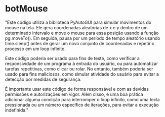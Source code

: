 # botMouse
"Este código utiliza a biblioteca PyAutoGUI para simular movimentos do mouse na tela. Ele gera coordenadas aleatórias de x e y dentro de um determinado intervalo e move o mouse para essa posição usando a função pg.moveTo(). Em seguida, pausa por um período de tempo aleatório usando time.sleep() antes de gerar um novo conjunto de coordenadas e repetir o processo em um loop infinito.

Este código poderia ser usado para fins de teste, como verificar a responsividade de um programa à entrada do usuário, ou para automatizar tarefas repetitivas, como clicar ou rolar. No entanto, também poderia ser usado para fins maliciosos, como simular atividade do usuário para evitar a detecção por medidas de segurança.

É importante usar este código de forma responsável e com as devidas permissões e autorizações em vigor. Além disso, é uma boa prática adicionar alguma condição para interromper o loop infinito, como uma tecla pressionada ou um número específico de iterações, para evitar a execução indefinida."
